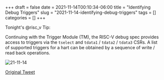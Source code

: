 +++ 
draft = false
date = 2021-11-14T00:10:34-06:00
title = "Identifying Debug Triggers"
slug = "2021-11-14-identifying-debug-triggers" 
tags = []
categories = []
+++

Tonight's @risc_v Tip:

Continuing with the Trigger Module (TM), the RISC-V debug spec provides access to triggers via the `tselect` and `tdata1` / `tdata2` / `tdata3` CSRs. A list of supported triggers for a hart can be obtained by a sequence of write / read back operations.

![21-11-14](../../static/risc-v-tips/21-11-14.jpeg)

[Original Tweet](https://twitter.com/hasheddan/status/1460031599580487681?s=20)